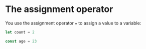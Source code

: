 # The assignment operator

You use the assignment operator `=` to assign a value to a variable:

```jsx
let count = 2
```

```jsx
const age = 23
```
